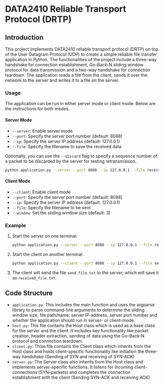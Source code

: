 # DATA2410 Reliable Transport Protocol (DRTP)

## Introduction

This project implements DATA2410 reliable transport protocol (DRTP) on top of the User Datagram Protocol (UDP) to create a simple reliable file transfer application in Python. The functionalities of the project include a three-way handshake for connection establishment, Go-Back-N sliding window protocol for data transmission and a two-way handshake for connection teardown. The application reads a file from the client, sends it over the network to the server and writes it to a file on the server. 

### Usage

The application can be run in either server mode or client mode. Below are the instructions for both modes.

#### Server Mode

- `--server`: Enable server mode
- `--port`: Specify the server port number (default: 8088)
- `--ip`: Specify the server IP address (default: 127.0.0.1)
- `--file`: Specify the filename to save the received data

Optionally, you can use the `--discard` flag to specify a sequence number of a packet to be discarded by the server for testing retransmission.

```bash
python application.py --server --port 8088 --ip 127.0.0.1 --file received_file.txt --discard 5
```

#### Client Mode

- `--client`: Enable client mode
- `--port`: Specify the server port number (default: 8088)
- `--ip`: Specify the server IP address (default: 127.0.0.1)
- `--file`: Specify the filename to be sent
- `--window`: Set the sliding window size (default: 3)

### Example

1. Start the server on one terminal:

   ```bash
   python application.py --server --port 8088 --ip 127.0.0.1 --file received_file.txt
   ```

2. Start the client on another terminal:

   ```bash
   python application.py --client --port 8088 --ip 127.0.0.1 --file send_file.txt --window 3
   ```

3. The client will send the file `send_file.txt` to the server, which will save it as `received_file.txt`.

## Code Structure

- `application.py`: This includes the main function and uses the argparse library to parse command-line arguments to determine the sliding window size, file path/name, server IP-address, server port number and whether the application should run in server- or client-mode.
- `host.py`: This file contains the Host class which is used as a base class for the server and the client. It includes key functionality like packet creation, header extraction, sending of data using the Go-Back-N protocol and connection teardown.
- `client.py`: Thise file contains the Client class which inherits from the Host class and holds client-specific functionality like initiation the three-way handshake (Sending of SYN and receiving of SYN-ACK)
- `server.py`: The Server class also inherits from the Host class and implements server-specific functions. It listens for incoming client-connections (SYN-packets) and completes the connection establishment with the client (Sending SYN-ACK and receiving ACK)